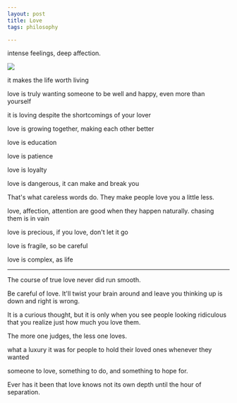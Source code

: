 ```yaml
---
layout: post
title: Love
tags: philosophy 

---
```


intense feelings, deep affection. 


<img src="https://images.fineartamerica.com/images/artworkimages/mediumlarge/1/romeo-and-juliet-from-children-s-stories-from-shakespeare-by-edith-nesbit-1858-john-h-f-bacon.jpg" />


it makes the life worth living 

love is truly wanting someone to be well and happy, even more than yourself 

it is loving despite the shortcomings of your lover

love is growing together, making each other better

love is education

love is patience

love is loyalty

love is dangerous, it can make and break you 

That's what careless words do. They make people love you a little less.

love, affection, attention are good when they happen naturally. chasing them is in vain

love is precious, if you love, don't let it go

love is fragile, so be careful 

love is complex, as life 

---
The course of true love never did run smooth.

Be careful of love. It'll twist your brain around and leave you thinking up is down and right is wrong.

It is a curious thought, but it is only when you see people looking ridiculous that you realize just how much you love them.

The more one judges, the less one loves.

what a luxury it was for people to hold their loved ones whenever they wanted

someone to love, something to do, and something to hope for.


Ever has it been that love knows not its own depth until the hour of separation.



